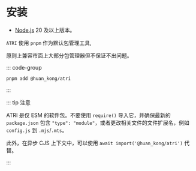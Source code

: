 # 安装

- [Node.js](https://nodejs.org/) 20 及以上版本。

`ATRI` 使用 `pnpm` 作为默认包管理工具,

原则上兼容市面上大部分包管理器但不保证不出问题。

::: code-group

```sh [pnpm]
pnpm add @huan_kong/atri
```

:::

::: tip 注意

ATRI 是仅 ESM 的软件包。不要使用 `require()` 导入它，并确保最新的 `package.json` 包含 `"type": "module"`，或者更改相关文件的文件扩展名，例如 `config.js` 到 `.mjs`/`.mts`。

此外，在异步 CJS 上下文中，可以使用 `await import('@huan_kong/atri')` 代替。

:::
